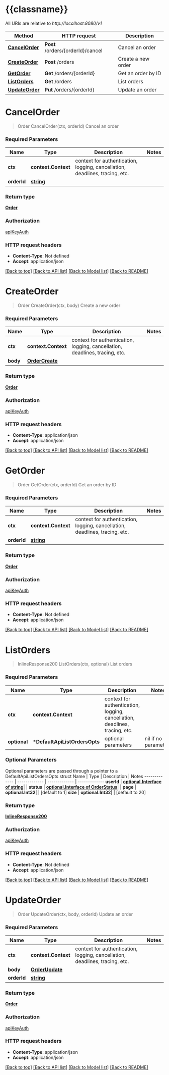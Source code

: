 # {{classname}}

All URIs are relative to *http://localhost:8080/v1*

Method | HTTP request | Description
------------- | ------------- | -------------
[**CancelOrder**](DefaultApi.md#CancelOrder) | **Post** /orders/{orderId}/cancel | Cancel an order
[**CreateOrder**](DefaultApi.md#CreateOrder) | **Post** /orders | Create a new order
[**GetOrder**](DefaultApi.md#GetOrder) | **Get** /orders/{orderId} | Get an order by ID
[**ListOrders**](DefaultApi.md#ListOrders) | **Get** /orders | List orders
[**UpdateOrder**](DefaultApi.md#UpdateOrder) | **Put** /orders/{orderId} | Update an order

# **CancelOrder**
> Order CancelOrder(ctx, orderId)
Cancel an order

### Required Parameters

Name | Type | Description  | Notes
------------- | ------------- | ------------- | -------------
 **ctx** | **context.Context** | context for authentication, logging, cancellation, deadlines, tracing, etc.
  **orderId** | [**string**](.md)|  | 

### Return type

[**Order**](Order.md)

### Authorization

[apiKeyAuth](../README.md#apiKeyAuth)

### HTTP request headers

 - **Content-Type**: Not defined
 - **Accept**: application/json

[[Back to top]](#) [[Back to API list]](../README.md#documentation-for-api-endpoints) [[Back to Model list]](../README.md#documentation-for-models) [[Back to README]](../README.md)

# **CreateOrder**
> Order CreateOrder(ctx, body)
Create a new order

### Required Parameters

Name | Type | Description  | Notes
------------- | ------------- | ------------- | -------------
 **ctx** | **context.Context** | context for authentication, logging, cancellation, deadlines, tracing, etc.
  **body** | [**OrderCreate**](OrderCreate.md)|  | 

### Return type

[**Order**](Order.md)

### Authorization

[apiKeyAuth](../README.md#apiKeyAuth)

### HTTP request headers

 - **Content-Type**: application/json
 - **Accept**: application/json

[[Back to top]](#) [[Back to API list]](../README.md#documentation-for-api-endpoints) [[Back to Model list]](../README.md#documentation-for-models) [[Back to README]](../README.md)

# **GetOrder**
> Order GetOrder(ctx, orderId)
Get an order by ID

### Required Parameters

Name | Type | Description  | Notes
------------- | ------------- | ------------- | -------------
 **ctx** | **context.Context** | context for authentication, logging, cancellation, deadlines, tracing, etc.
  **orderId** | [**string**](.md)|  | 

### Return type

[**Order**](Order.md)

### Authorization

[apiKeyAuth](../README.md#apiKeyAuth)

### HTTP request headers

 - **Content-Type**: Not defined
 - **Accept**: application/json

[[Back to top]](#) [[Back to API list]](../README.md#documentation-for-api-endpoints) [[Back to Model list]](../README.md#documentation-for-models) [[Back to README]](../README.md)

# **ListOrders**
> InlineResponse200 ListOrders(ctx, optional)
List orders

### Required Parameters

Name | Type | Description  | Notes
------------- | ------------- | ------------- | -------------
 **ctx** | **context.Context** | context for authentication, logging, cancellation, deadlines, tracing, etc.
 **optional** | ***DefaultApiListOrdersOpts** | optional parameters | nil if no parameters

### Optional Parameters
Optional parameters are passed through a pointer to a DefaultApiListOrdersOpts struct
Name | Type | Description  | Notes
------------- | ------------- | ------------- | -------------
 **userId** | [**optional.Interface of string**](.md)|  | 
 **status** | [**optional.Interface of OrderStatus**](.md)|  | 
 **page** | **optional.Int32**|  | [default to 1]
 **size** | **optional.Int32**|  | [default to 20]

### Return type

[**InlineResponse200**](inline_response_200.md)

### Authorization

[apiKeyAuth](../README.md#apiKeyAuth)

### HTTP request headers

 - **Content-Type**: Not defined
 - **Accept**: application/json

[[Back to top]](#) [[Back to API list]](../README.md#documentation-for-api-endpoints) [[Back to Model list]](../README.md#documentation-for-models) [[Back to README]](../README.md)

# **UpdateOrder**
> Order UpdateOrder(ctx, body, orderId)
Update an order

### Required Parameters

Name | Type | Description  | Notes
------------- | ------------- | ------------- | -------------
 **ctx** | **context.Context** | context for authentication, logging, cancellation, deadlines, tracing, etc.
  **body** | [**OrderUpdate**](OrderUpdate.md)|  | 
  **orderId** | [**string**](.md)|  | 

### Return type

[**Order**](Order.md)

### Authorization

[apiKeyAuth](../README.md#apiKeyAuth)

### HTTP request headers

 - **Content-Type**: application/json
 - **Accept**: application/json

[[Back to top]](#) [[Back to API list]](../README.md#documentation-for-api-endpoints) [[Back to Model list]](../README.md#documentation-for-models) [[Back to README]](../README.md)

